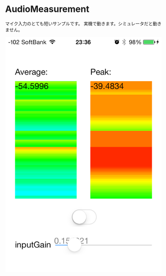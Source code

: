 AudioMeasurement
===================
マイク入力のとても短いサンプルです。
実機で動きます。シミュレータだと動きません。

![AudioMeasurement](./snapshot.png)
